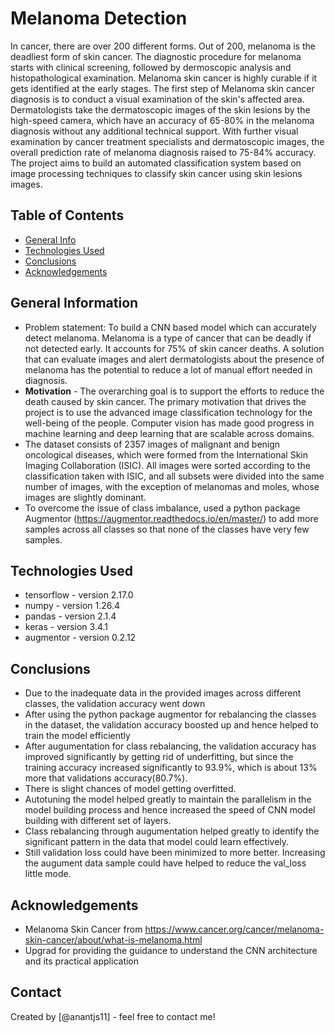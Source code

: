 # Melanoma Detection
In cancer, there are over 200 different forms. Out of 200, melanoma is the deadliest form of skin cancer. The diagnostic procedure for melanoma starts with clinical screening, followed by dermoscopic analysis and histopathological examination. Melanoma skin cancer is highly curable if it gets identified at the early stages. The first step of Melanoma skin cancer diagnosis is to conduct a visual examination of the skin's affected area. Dermatologists take the dermatoscopic images of the skin lesions by the high-speed camera, which have an accuracy of 65-80% in the melanoma diagnosis without any additional technical support. With further visual examination by cancer treatment specialists and dermatoscopic images, the overall prediction rate of melanoma diagnosis raised to 75-84% accuracy. The project aims to build an automated classification system based on image processing techniques to classify skin cancer using skin lesions images.


## Table of Contents
* [General Info](#general-information)
* [Technologies Used](#technologies-used)
* [Conclusions](#conclusions)
* [Acknowledgements](#acknowledgements)

<!-- You can include any other section that is pertinent to your problem -->

## General Information
- Problem statement: To build a CNN based model which can accurately detect melanoma. Melanoma is a type of cancer that can be deadly if not detected early. It accounts for 75% of skin cancer deaths. A solution that can evaluate images and alert dermatologists about the presence of melanoma has the potential to reduce a lot of manual effort needed in diagnosis.
- **Motivation** - The overarching goal is to support the efforts to reduce the death caused by skin cancer. The primary motivation that drives the project is to use the advanced image classification technology for the well-being of the people. Computer vision has made good progress in machine learning and deep learning that are scalable across domains.
- The dataset consists of 2357 images of malignant and benign oncological diseases, which were formed from the International Skin Imaging Collaboration (ISIC). All images were sorted according to the classification taken with ISIC, and all subsets were divided into the same number of images, with the exception of melanomas and moles, whose images are slightly dominant.
- To overcome the issue of class imbalance, used a python package  Augmentor (https://augmentor.readthedocs.io/en/master/) to add more samples across all classes so that none of the classes have very few samples.

<!-- You don't have to answer all the questions - just the ones relevant to your project. -->


## Technologies Used
- tensorflow - version 2.17.0
- numpy - version 1.26.4
- pandas - version 2.1.4
- keras - version 3.4.1
- augmentor - version 0.2.12

<!-- You don't have to answer all the questions - just the ones relevant to your project. -->

## Conclusions
- Due to the inadequate data in the provided images across different classes, the validation accuracy went down
- After using the python package augmentor for rebalancing the classes in the dataset, the validation accuracy boosted up and hence helped to train the model efficiently
- After augumentation for class rebalancing, the validation accuracy has improved significantly by getting rid of underfitting, but since the training accuracy increased significantly to 93.9%, which is about 13% more that validations accuracy(80.7%).
- There is slight chances of model getting overfitted.
- Autotuning the model helped greatly to maintain the parallelism in the model building process and hence increased the speed of CNN model building with different set of layers.
- Class rebalancing through augumentation helped greatly to identify the significant pattern in the data that model could learn effectively.
- Still validation loss could have been minimized to more better. Increasing the augument data sample could have helped to reduce the val_loss little mode.

<!-- As the libraries versions keep on changing, it is recommended to mention the version of library used in this project -->

## Acknowledgements
- Melanoma Skin Cancer from https://www.cancer.org/cancer/melanoma-skin-cancer/about/what-is-melanoma.html
- Upgrad for providing the guidance to understand the CNN architecture and its practical application

## Contact
Created by [@anantjs11] - feel free to contact me!


<!-- Optional -->
<!-- ## License -->
<!-- This project is open source and available under the [... License](). -->

<!-- You don't have to include all sections - just the one's relevant to your project -->
